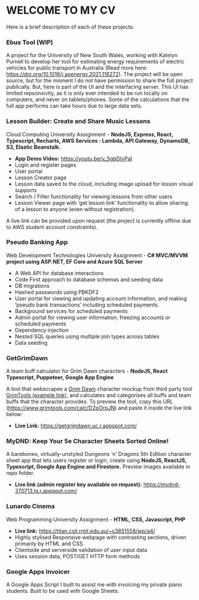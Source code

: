 # WELCOME TO MY CV

Here is a brief description of each of these projects:

### Ebus Tool (WIP)

A project for the University of New South Wales, working with Katelyn Purnell to develop her tool for estimating energy requirements of electric vehicles for public transport in Australia (Read more here: https://doi.org/10.1016/j.apenergy.2021.118272). The project will be open source, but for the moment I do not have permission to share the full project publically. But, here is part of the UI and the interfacing server. This UI has limited repsonsivity, as it is only ever intended to be run locally on computers, and never on tablets/phones. Some of the calculations that the full app performs can take hours due to large data sets.

### Lesson Builder: Create and Share Music Lessons

Cloud Computing University Assignment - **NodeJS, Express, React, Typescript, Recharts, AWS Services : Lambda, API Gateway, DynamoDB, S3, Elastic Beanstalk.**

- **App Demo Video:** https://youtu.be/v_SgbDlyPaI
- Login and register pages
- User portal
- Lesson Creator page
- Lesson data saved to the cloud, including image upload for lesson visual supports
- Search / Filter functionality for viewing lessons from other users
- Lesson Viewer page with ‘get lesson link’ functionality to allow sharing of a lesson to anyone (even without registration).

A live link can be provided upon request (the project is currently offline due to AWS student account constraints).

### Pseudo Banking App

Web Development Technologies University Assignment - **C# MVC/MVVM project using ASP.NET, EF Core and Azure SQL Server**

- A Web API for database interactions
- Code First approach to database schemas and seeding data
- DB migrations
- Hashed passwords using PBKDF2
- User portal for viewing and updating account information, and making ‘pseudo bank transactions’ including scheduled payments.
- Background services for scheduled payments
- Admin portal for viewing user information, freezing accounts or scheduled payments
- Dependency injection
- Nested SQL queries using multiple join types across tables
- Data seeding

### GetGrimDawn

A team buff calculator for Grim Dawn characters - **NodeJS, React Typescript, Puppeteer, Google App Engine**

A tool that webscrapes a [Grim Dawn](https://www.grimdawn.com/) character mockup from third party tool [GrimTools (example link)](https://www.grimtools.com/calc/D2pOrpJN), and calculates and categorises all buffs and team buffs that the character provides. To preview the tool, copy this URL (https://www.grimtools.com/calc/D2pOrpJN) and paste it inside the live link below:

- **Live Link:** https://getgrimdawn.uc.r.appspot.com/

### MyDND: Keep Your 5e Character Sheets Sorted Online!

A barebones, virtually-unstyled Dungeons ‘n’ Dragons 5th Edition character sheet app that lets users register or login, create using **NodeJS, ReactJS, Typescript, Google App Engine and Firestore.** Preview images available in repo folder.

- **Live link (admin register key available on request):** https://mydnd-370713.ts.r.appspot.com/

### Lunardo Cinema

Web Programming University Assignment - **HTML, CSS, Javascript, PHP**

- **Live link:** https://titan.csit.rmit.edu.au/~s3851558/wp/a4/
- Highly stylised Responsive webpage with contrasting sections, driven primarily by HTML and CSS.
- Clientside and serverside validation of user input data
- Uses session data, POST/GET HTTP form methods

### Google Apps Invoicer

A Google Apps Script I built to assist me with invoicing my private piano students. Built to be used with Google Sheets.
